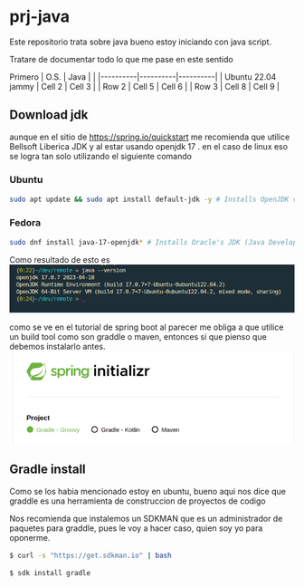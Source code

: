 # prj-java
Este repositorio trata sobre java bueno estoy iniciando con java script.

Tratare de documentar todo lo que me pase en este sentido

Primero 
| O.S.     | Java     |  |
|----------|----------|----------|
| Ubuntu 22.04 jammy  | Cell 2   | Cell 3   |
| Row 2    | Cell 5   | Cell 6   |
| Row 3    | Cell 8   | Cell 9   |


## Download jdk
aunque en el sitio de https://spring.io/quickstart me recomienda que utilice Bellsoft Liberica JDK y al estar usando openjdk 17 . en el caso de linux eso se logra tan solo utilizando el siguiente comando

### Ubuntu
```bash
sudo apt update && sudo apt install default-jdk -y # Installs OpenJDK version of JDK
```
### Fedora
```bash
sudo dnf install java-17-openjdk* # Installs Oracle's JDK (Java Development Kit
```

Como resultado de esto es 
![Alt text](pictures/javaversion.png)

como se ve en el tutorial de spring boot al parecer me obliga a que utilice un build tool como son graddle o maven, entonces si que pienso que debemos instalarlo antes.
![Alt text](pictures/spring_init.png)


## Gradle install
Como se los habia mencionado estoy en ubuntu, bueno aqui nos dice que graddle es una herramienta de construccion de proyectos de codigo 

Nos recomienda que instalemos un SDKMAN que es un administrador de paquetes para graddle, pues le voy a hacer caso, quien soy yo para oponerme.

```bash
$ curl -s "https://get.sdkman.io" | bash
```
```bash
$ sdk install gradle
```



